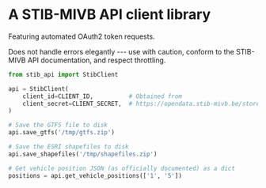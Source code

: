 # A STIB-MIVB API client library

Featuring automated OAuth2 token requests.

Does not handle errors elegantly --- use with caution, conform to the STIB-MIVB
API documentation, and respect throttling.

```python
from stib_api import StibClient

api = StibClient(
    client_id=CLIENT_ID,          # Obtained from
    client_secret=CLIENT_SECRET,  # https://opendata.stib-mivb.be/store/subscriptions
)

# Save the GTFS file to disk
api.save_gtfs('/tmp/gtfs.zip')

# Save the ESRI shapefiles to disk
api.save_shapefiles('/tmp/shapefiles.zip')

# Get vehicle position JSON (as officially documented) as a dict
positions = api.get_vehicle_positions(['1', '5'])
```
